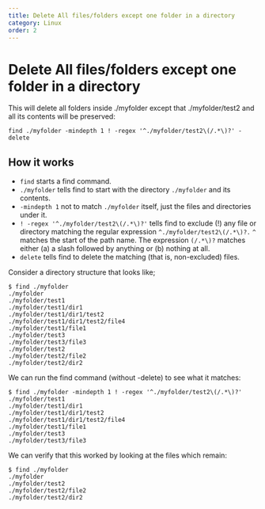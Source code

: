 ```yaml
---
title: Delete All files/folders except one folder in a directory
category: Linux
order: 2
---
```


# Delete All files/folders except one folder in a directory

This will delete all folders inside ./myfolder except that ./myfolder/test2 and all its contents will be preserved:

```
find ./myfolder -mindepth 1 ! -regex '^./myfolder/test2\(/.*\)?' -delete
```

## How it works
- `find` starts a find command.
- `./myfolder` tells find to start with the directory `./myfolder` and its contents.
- `-mindepth 1` not to match `./myfolder` itself, just the files and directories under it.
- `! -regex '^./myfolder/test2\(/.*\)?'` tells find to exclude (!) any file or directory matching the regular expression `^./myfolder/test2\(/.*\)?.` `^` matches the start of the path name. The expression `(/.*\)?` matches either (a) a slash followed by anything or (b) nothing at all.
- `delete` tells find to delete the matching (that is, non-excluded) files.

Consider a directory structure that looks like;

```
$ find ./myfolder
./myfolder
./myfolder/test1
./myfolder/test1/dir1
./myfolder/test1/dir1/test2
./myfolder/test1/dir1/test2/file4
./myfolder/test1/file1
./myfolder/test3
./myfolder/test3/file3
./myfolder/test2
./myfolder/test2/file2
./myfolder/test2/dir2
```

We can run the find command (without -delete) to see what it matches:

```
$ find ./myfolder -mindepth 1 ! -regex '^./myfolder/test2\(/.*\)?'
./myfolder/test1
./myfolder/test1/dir1
./myfolder/test1/dir1/test2
./myfolder/test1/dir1/test2/file4
./myfolder/test1/file1
./myfolder/test3
./myfolder/test3/file3
```

We can verify that this worked by looking at the files which remain:

```
$ find ./myfolder
./myfolder
./myfolder/test2
./myfolder/test2/file2
./myfolder/test2/dir2
```